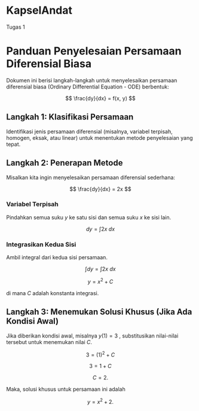 # KapselAndat
Tugas 1

# Panduan Penyelesaian Persamaan Diferensial Biasa

Dokumen ini berisi langkah-langkah untuk menyelesaikan persamaan diferensial biasa (Ordinary Differential Equation - ODE) berbentuk:

$$ \frac{dy}{dx} = f(x, y) $$

## Langkah 1: Klasifikasi Persamaan

Identifikasi jenis persamaan diferensial (misalnya, variabel terpisah, homogen, eksak, atau linear) untuk menentukan metode penyelesaian yang tepat.

## Langkah 2: Penerapan Metode

Misalkan kita ingin menyelesaikan persamaan diferensial sederhana:

$$ \frac{dy}{dx} = 2x $$

### Variabel Terpisah

Pindahkan semua suku $y$ ke satu sisi dan semua suku $x$ ke sisi lain.

$$ dy = \int 2x\ dx $$

### Integrasikan Kedua Sisi

Ambil integral dari kedua sisi persamaan.

$$ \int dy = \int 2x \ dx $$

$$ y = x^2 + C $$

di mana $C$ adalah konstanta integrasi.

## Langkah 3: Menemukan Solusi Khusus (Jika Ada Kondisi Awal)

Jika diberikan kondisi awal, misalnya  $y(1) = 3$ , substitusikan nilai-nilai tersebut untuk menemukan nilai $C$.

$$ 3 = (1)^2 + C $$

$$ 3 = 1 + C $$

$$ C = 2 .$$

Maka, solusi khusus untuk persamaan ini adalah

$$y = x^2 + 2 .$$
